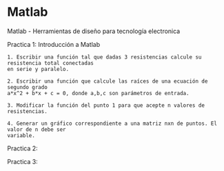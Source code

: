 # Matlab
Matlab - Herramientas de diseño para tecnología electronica

Practica 1: Introducción a Matlab

    1. Escribir una función tal que dadas 3 resistencias calcule su resistencia total conectadas
    en serie y paralelo.

    2. Escribir una función que calcule las raíces de una ecuación de segundo grado
    a*x^2 + b*x + c = 0, donde a,b,c son parámetros de entrada.

    3. Modificar la función del punto 1 para que acepte n valores de resistencias.

    4. Generar un gráfico correspondiente a una matriz nxn de puntos. El valor de n debe ser
    variable.

Practica 2:
    
    
Practica 3:


